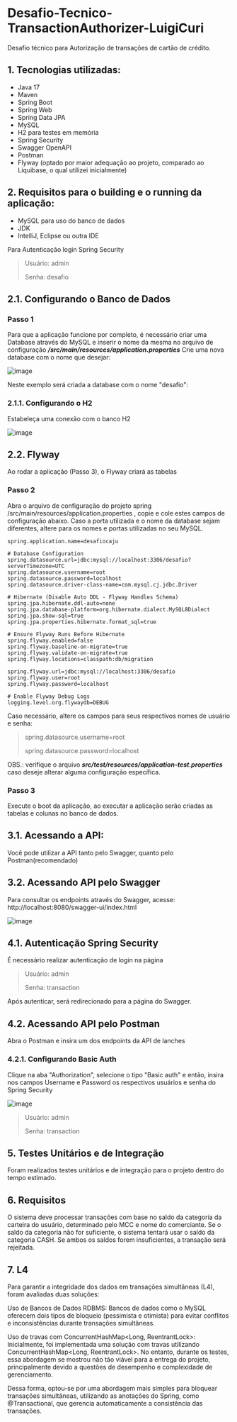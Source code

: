 # Desafio-Tecnico-TransactionAuthorizer-LuigiCuri
Desafio técnico para Autorização de transações de cartão de crédito.


## 1. Tecnologias utilizadas:
- Java 17
- Maven
- Spring Boot
- Spring Web
- Spring Data JPA
- MySQL
- H2 para testes em memória
- Spring Security
- Swagger OpenAPI
- Postman
- Flyway (optado por maior adequação ao projeto, comparado ao Liquibase, o qual utilizei inicialmente)

## 2. Requisitos para o building e o running da aplicação:
- MySQL para uso do banco de dados
- JDK
- IntelliJ, Eclipse ou outra IDE

Para Autenticação login Spring Security
> Usuário: admin
> 
> Senha: desafio

## 2.1. Configurando o Banco de Dados


### Passo 1
Para que a aplicação funcione por completo, é necessário criar uma Database através do MySQL e inserir o nome da mesma no arquivo de configuração ***/src/main/resources/application.properties***
Crie uma nova database com o nome que desejar:

![image](https://github.com/user-attachments/assets/f04cf66d-866c-4418-8a2a-1b12ec01e91f)

Neste exemplo será criada a database com o nome "desafio":

### 2.1.1. Configurando o H2

Estabeleça uma conexão com o banco H2

![image](https://github.com/user-attachments/assets/0f9ecbb5-89f5-47f4-b635-c930b0cd3222)

## 2.2. Flyway 
Ao rodar a aplicação (Passo 3), o Flyway criará as tabelas

### Passo 2
Abra o arquivo de configuração do projeto spring /src/main/resources/application.properties , copie e cole estes campos de configuração abaixo. Caso a porta utilizada e o nome da database sejam diferentes, altere para os nomes e portas utilizadas no seu MySQL.

``` 
spring.application.name=desafiocaju

# Database Configuration
spring.datasource.url=jdbc:mysql://localhost:3306/desafio?serverTimezone=UTC
spring.datasource.username=root
spring.datasource.password=localhost
spring.datasource.driver-class-name=com.mysql.cj.jdbc.Driver

# Hibernate (Disable Auto DDL - Flyway Handles Schema)
spring.jpa.hibernate.ddl-auto=none
spring.jpa.database-platform=org.hibernate.dialect.MySQL8Dialect
spring.jpa.show-sql=true
spring.jpa.properties.hibernate.format_sql=true

# Ensure Flyway Runs Before Hibernate
spring.flyway.enabled=false
spring.flyway.baseline-on-migrate=true
spring.flyway.validate-on-migrate=true
spring.flyway.locations=classpath:db/migration

spring.flyway.url=jdbc:mysql://localhost:3306/desafio
spring.flyway.user=root
spring.flyway.password=localhost

# Enable Flyway Debug Logs
logging.level.org.flywaydb=DEBUG

```
Caso necessário, altere os campos para seus respectivos nomes de usuário e senha:
>spring.datasource.username=root
>
>spring.datasource.password=localhost

OBS.: verifique o arquivo ***src/test/resources/application-test.properties*** caso deseje alterar alguma configuração específica.

### Passo 3
Execute o boot da aplicação, ao executar a aplicação serão criadas as tabelas e colunas no banco de dados.

## 3.1. Acessando a API:

Você pode utilizar a API tanto pelo Swagger, quanto pelo Postman(recomendado)

## 3.2. Acessando API pelo Swagger
Para consultar os endpoints através do Swagger, acesse: http://localhost:8080/swagger-ui/index.html

![image](https://github.com/user-attachments/assets/ca95fa21-2586-4252-ac68-81dffd7753b5)


## 4.1. Autenticação Spring Security
É necessário realizar autenticação de login na página
> Usuário: admin
> 
> Senha: transaction


Após autenticar, será redirecionado para a página do Swagger.


## 4.2. Acessando API pelo Postman
Abra o Postman e insira um dos endpoints da API de lanches
### 4.2.1. Configurando Basic Auth
Clique na aba "Authorization", selecione o tipo "Basic auth" e então, insira nos campos Username e Password os respectivos usuários e senha do Spring Security

![image](https://github.com/user-attachments/assets/c843078e-1d4c-4536-8deb-aec2473c1c4f)

> Usuário: admin
> 
> Senha: transaction

## 5. Testes Unitários e de Integração

Foram realizados testes unitários e de integração para o projeto dentro do tempo estimado. 

## 6. Requisitos

O sistema deve processar transações com base no saldo da categoria da carteira do usuário, determinado pelo MCC e nome do comerciante. Se o saldo da categoria não for suficiente, o sistema tentará usar o saldo da categoria CASH. Se ambos os saldos forem insuficientes, a transação será rejeitada.

## 7. L4

Para garantir a integridade dos dados em transações simultâneas (L4), foram avaliadas duas soluções:

Uso de Bancos de Dados RDBMS: Bancos de dados como o MySQL oferecem dois tipos de bloqueio (pessimista e otimista) para evitar conflitos e inconsistências durante transações simultâneas.

Uso de travas com ConcurrentHashMap<Long, ReentrantLock>: Inicialmente, foi implementada uma solução com travas utilizando ConcurrentHashMap<Long, ReentrantLock>. No entanto, durante os testes, essa abordagem se mostrou não tão viável para a entrega do projeto, principalmente devido a questões de desempenho e complexidade de gerenciamento.

Dessa forma, optou-se por uma abordagem mais simples para bloquear transações simultâneas, utilizando as anotações do Spring, como @Transactional, que gerencia automaticamente a consistência das transações.


